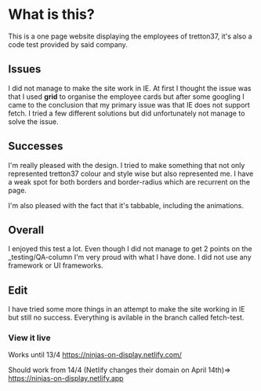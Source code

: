 # What is this?

This is a one page website displaying the employees of tretton37, it's also a code test provided by said company.

## Issues

I did not manage to make the site work in IE. At first I thought the issue was that I used **grid** to organise the employee cards but after some googling I came to the conclusion that my primary issue was that IE does not support fetch. I tried a few different solutions but did unfortunately not manage to solve the issue.

## Successes

I'm really pleased with the design. I tried to make something that not only represented tretton37 colour and style wise but also represented me. I have a weak spot for both borders and border-radius which are recurrent on the page.

I'm also pleased with the fact that it's tabbable, including the animations.

## Overall

I enjoyed this test a lot. Even though I did not manage to get 2 points on the \_testing/QA-column I'm very proud with what I have done. I did not use any framework or UI frameworks.

## Edit

I have tried some more things in an attempt to make the site working in IE but still no success. Everything is avilable in the branch called fetch-test.

### View it live

Works until 13/4
https://ninjas-on-display.netlify.com/

Should work from 14/4 (Netlify changes their domain on April 14th)=>
https://ninjas-on-display.netlify.app
